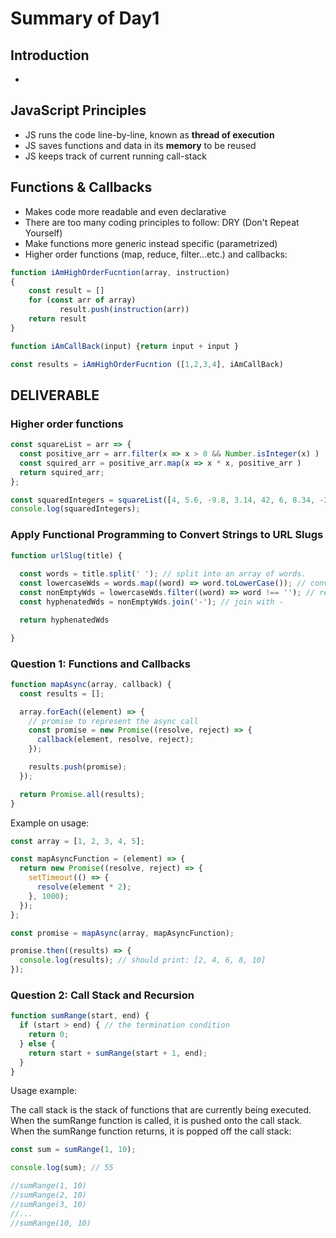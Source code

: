 
# Summary of Day1

## Introduction
-
## JavaScript Principles
- JS runs the code line-by-line, known as **thread of execution**
- JS saves functions and data in its **memory** to be reused
- JS keeps track of current running call-stack
## Functions & Callbacks
- Makes code more readable and even declarative
- There are too many coding principles to follow: DRY (Don't Repeat Yourself)
- Make functions more generic instead specific (parametrized)
- Higher order functions (map, reduce, filter...etc.) and callbacks:
```js
function iAmHighOrderFucntion(array, instruction)
{
    const result = []
    for (const arr of array)
           result.push(instruction(arr))
    return result
}

function iAmCallBack(input) {return input + input }

const results = iAmHighOrderFucntion ([1,2,3,4], iAmCallBack)
```

## DELIVERABLE
### Higher order functions
```js
const squareList = arr => {
  const positive_arr = arr.filter(x => x > 0 && Number.isInteger(x) )
  const squired_arr = positive_arr.map(x => x * x, positive_arr )
  return squired_arr;
};

const squaredIntegers = squareList([4, 5.6, -9.8, 3.14, 42, 6, 8.34, -2]);
console.log(squaredIntegers);
```

### Apply Functional Programming to Convert Strings to URL Slugs
```js
function urlSlug(title) {
  
  const words = title.split(' '); // split into an array of words.
  const lowercaseWds = words.map((word) => word.toLowerCase()); // convert to lowercase.
  const nonEmptyWds = lowercaseWds.filter((word) => word !== ''); // remove any empty words
  const hyphenatedWds = nonEmptyWds.join('-'); // join with -

  return hyphenatedWds

}
```

### Question 1: Functions and Callbacks

```js
function mapAsync(array, callback) {
  const results = [];

  array.forEach((element) => {
    // promise to represent the async call
    const promise = new Promise((resolve, reject) => {
      callback(element, resolve, reject);
    });

    results.push(promise);
  });

  return Promise.all(results);
}
```


Example on usage: 
```js
const array = [1, 2, 3, 4, 5];

const mapAsyncFunction = (element) => {
  return new Promise((resolve, reject) => {
    setTimeout(() => {
      resolve(element * 2);
    }, 1000);
  });
};

const promise = mapAsync(array, mapAsyncFunction);

promise.then((results) => {
  console.log(results); // should print: [2, 4, 6, 8, 10]
});
```

### Question 2: Call Stack and Recursion
```js
function sumRange(start, end) {
  if (start > end) { // the termination condition
    return 0;
  } else {
    return start + sumRange(start + 1, end);
  }
}
```

Usage example:

The call stack is the stack of functions that are currently being executed. When the sumRange function is called, 
it is pushed onto the call stack. When the sumRange function returns, it is popped off the call stack:

```js
const sum = sumRange(1, 10);

console.log(sum); // 55

//sumRange(1, 10)
//sumRange(2, 10)
//sumRange(3, 10)
//...
//sumRange(10, 10)
```